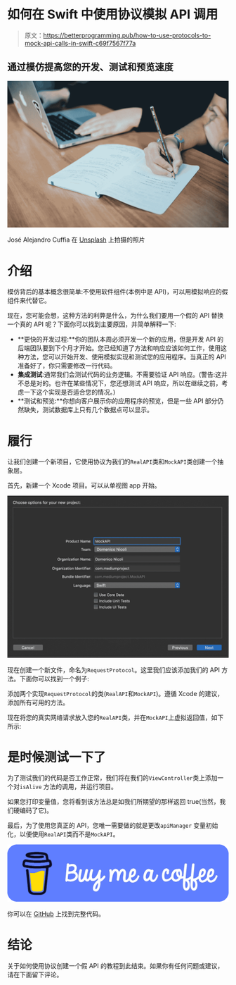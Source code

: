 # 如何在 Swift 中使用协议模拟 API 调用

> 原文：<https://betterprogramming.pub/how-to-use-protocols-to-mock-api-calls-in-swift-c69f7567f77a>

## 通过模仿提高您的开发、测试和预览速度

![](img/154c37411e3aa5f8bf52cf9a896638e5.png)

José Alejandro Cuffia 在 [Unsplash](https://unsplash.com?utm_source=medium&utm_medium=referral) 上拍摄的照片

# 介绍

模仿背后的基本概念很简单:不使用软件组件(本例中是 API)，可以用模拟响应的假组件来代替它。

现在，您可能会想，这种方法的利弊是什么，为什么我们要用一个假的 API 替换一个真的 API 呢？下面你可以找到主要原因，并简单解释一下:

*   **更快的开发过程:**你的团队本周必须开发一个新的应用，但是开发 API 的后端团队要到下个月才开始。您已经知道了方法和响应应该如何工作，使用这种方法，您可以开始开发、使用模拟实现和测试您的应用程序。当真正的 API 准备好了，你只需要修改一行代码。
*   **集成测试**:通常我们会测试代码的业务逻辑。不需要验证 API 响应。(警告:这并不总是对的。也许在某些情况下，您还想测试 API 响应，所以在继续之前，考虑一下这个实现是否适合您的情况。)
*   **测试和预览:**你想向客户展示你的应用程序的预览，但是一些 API 部分仍然缺失，测试数据库上只有几个数据点可以显示。

# 履行

让我们创建一个新项目，它使用协议为我们的`RealAPI`类和`MockAPI`类创建一个抽象层。

首先，新建一个 Xcode 项目。可以从单视图 app 开始。

![](img/581f05daf52ac05177a69f3a1172fc33.png)

现在创建一个新文件，命名为`RequestProtocol`。这里我们应该添加我们的 API 方法。下面你可以找到一个例子:

添加两个实现`RequestProtocol`的类(`RealAPI`和`MockAPI`)。遵循 Xcode 的建议，添加所有可用的方法。

现在将您的真实网络请求放入您的`RealAPI`类，并在`MockAPI`上虚拟返回值，如下所示:

# 是时候测试一下了

为了测试我们的代码是否工作正常，我们将在我们的`ViewController`类上添加一个对`isAlive` 方法的调用，并运行项目。

如果您打印变量值，您将看到该方法总是如我们所期望的那样返回 true(当然，我们硬编码了它)。

最后，为了使用您真正的 API，您唯一需要做的就是更改`apiManager` 变量初始化，以便使用`RealAPI`类而不是`MockAPI`。

[![](img/2a5f4681ef2bdba5652dc9b023b668a0.png)](https://www.buymeacoffee.com/nicolidomenico)

你可以在 [GitHub](https://github.com/domeniconicoli/MockAPI) 上找到完整代码。

# 结论

关于如何使用协议创建一个假 API 的教程到此结束。如果你有任何问题或建议，请在下面留下评论。